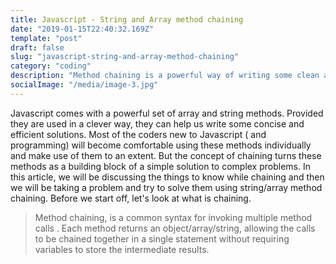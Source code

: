 ```yaml
---
title: Javascript - String and Array method chaining
date: "2019-01-15T22:40:32.169Z"
template: "post"
draft: false
slug: "javascript-string-and-array-method-chaining"
category: "coding"
description: "Method chaining is a powerful way of writing some clean and concise code. We explore the simple concept of method chaining in Javascript with some simple examples"
socialImage: "/media/image-3.jpg"
---
```


Javascript comes with a powerful set of array and string methods. Provided they are used in a clever way, they can help us write some concise and efficient solutions.
Most of the coders new to Javascript ( and programming) will become comfortable using these methods individually and make use of them to an extent. But the concept of chaining turns these methods as a building block of a simple solution to complex problems.
In this article, we will be discussing the things to know while chaining and then we will be taking a problem and try to solve them using string/array method chaining.
Before we start off, let's look at what is chaining.

> Method chaining, is a common syntax for invoking multiple method calls . Each method returns an object/array/string, allowing the calls to be chained together in a single statement without requiring variables to store the intermediate results.
